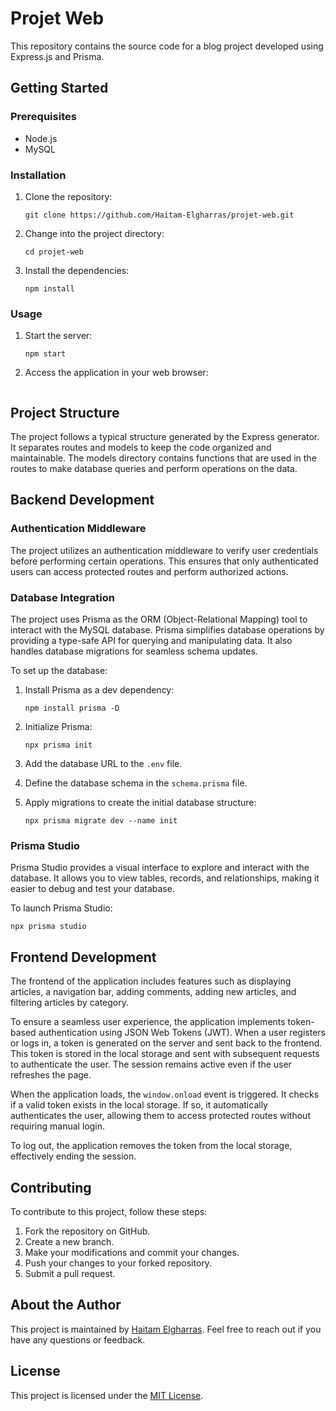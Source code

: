 # Projet Web

This repository contains the source code for a blog project developed using Express.js and Prisma.

## Getting Started

### Prerequisites

- Node.js
- MySQL

### Installation

1. Clone the repository:

   ```shell
   git clone https://github.com/Haitam-Elgharras/projet-web.git
   ```

2. Change into the project directory:

   ```shell
   cd projet-web
   ```

3. Install the dependencies:

   ```shell
   npm install
   ```

### Usage

1. Start the server:

   ```shell
   npm start
   ```

2. Access the application in your web browser:

   ```text
   
   ```

## Project Structure

The project follows a typical structure generated by the Express generator. It separates routes and models to keep the code organized and maintainable. The models directory contains functions that are used in the routes to make database queries and perform operations on the data.

## Backend Development

### Authentication Middleware

The project utilizes an authentication middleware to verify user credentials before performing certain operations. This ensures that only authenticated users can access protected routes and perform authorized actions.

### Database Integration

The project uses Prisma as the ORM (Object-Relational Mapping) tool to interact with the MySQL database. Prisma simplifies database operations by providing a type-safe API for querying and manipulating data. It also handles database migrations for seamless schema updates.

To set up the database:

1. Install Prisma as a dev dependency:

   ```shell
   npm install prisma -D
   ```

2. Initialize Prisma:

   ```shell
   npx prisma init
   ```

3. Add the database URL to the `.env` file.

4. Define the database schema in the `schema.prisma` file.

5. Apply migrations to create the initial database structure:

   ```shell
   npx prisma migrate dev --name init
   ```

### Prisma Studio

Prisma Studio provides a visual interface to explore and interact with the database. It allows you to view tables, records, and relationships, making it easier to debug and test your database.

To launch Prisma Studio:

```shell
npx prisma studio
```

## Frontend Development

The frontend of the application includes features such as displaying articles, a navigation bar, adding comments, adding new articles, and filtering articles by category.

To ensure a seamless user experience, the application implements token-based authentication using JSON Web Tokens (JWT). When a user registers or logs in, a token is generated on the server and sent back to the frontend. This token is stored in the local storage and sent with subsequent requests to authenticate the user. The session remains active even if the user refreshes the page.

When the application loads, the `window.onload` event is triggered. It checks if a valid token exists in the local storage. If so, it automatically authenticates the user, allowing them to access protected routes without requiring manual login.

To log out, the application removes the token from the local storage, effectively ending the session.

## Contributing

To contribute to this project, follow these steps:

1. Fork the repository on GitHub.
2. Create a new branch.
3. Make your modifications and commit your changes.
4. Push your changes to your forked repository.
5. Submit a pull request.

## About the Author

This project is maintained by [Haitam Elgharras](https://github.com/Haitam-Elgharras). Feel free to reach out if you have any questions or feedback.

## License

This project is licensed under the [MIT License](LICENSE).

